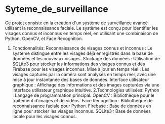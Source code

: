 # Syteme_de_surveillance
Ce projet consiste en la création d'un système de surveillance avancé utilisant la reconnaissance faciale. Le système est conçu pour identifier les visages connus et inconnus en temps réel, en utilisant une combinaison de Python, OpenCV, et Face Recognition.

1. Fonctionnalités: 
    Reconnaissance de visages connus et inconnus : Le système distingue entre les visages déjà enregistrés dans la base de données et les nouveaux visages.
  Stockage des données : Utilisation de SQLite3 pour stocker les informations des visages connus et des Firebase pour les visages inconnus.
  Mise à jour en temps réel : Les visages capturés par la caméra sont analysés en temps réel, avec une mise à jour instantanée des bases de données.
  Interface utilisateur graphique : Affichage des informations et des images capturées via une interface utilisateur graphique intuitive.
2.Technologies utilisées: 
    Python : Langage de programmation principal.
    OpenCV : Bibliothèque pour le traitement d'images et de vidéos.
    Face Recognition : Bibliothèque de reconnaissance faciale pour Python.
    Firebase : Base de données en ligne pour stocker les visages inconnus.
    SQLite3 : Base de données locale pour les visages connus.
